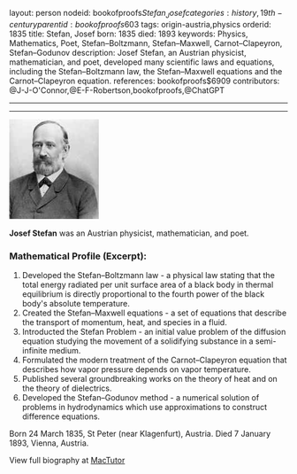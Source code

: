 layout: person
nodeid: bookofproofs$Stefan_Josef
categories: history,19th-century
parentid: bookofproofs$603
tags: origin-austria,physics
orderid: 1835
title: Stefan, Josef
born: 1835
died: 1893
keywords: Physics, Mathematics, Poet, Stefan–Boltzmann, Stefan–Maxwell, Carnot–Clapeyron, Stefan–Godunov
description: Josef Stefan, an Austrian physicist, mathematician, and poet, developed many scientific laws and equations, including the Stefan–Boltzmann law, the Stefan–Maxwell equations and the Carnot–Clapeyron equation.
references: bookofproofs$6909
contributors: @J-J-O'Connor,@E-F-Robertson,bookofproofs,@ChatGPT

---



---

![Stefan_Josef.jpg](https://github.com/bookofproofs/bookofproofs.github.io/blob/main/_sources/_assets/images/portraits/Stefan_Josef.jpg?raw=true)

**Josef Stefan** was an Austrian physicist, mathematician, and poet.

### Mathematical Profile (Excerpt):
1. Developed the Stefan–Boltzmann law - a physical law stating that the total energy radiated per unit surface area of a black body in thermal equilibrium is directly proportional to the fourth power of the black body's absolute temperature.
2. Created the Stefan–Maxwell equations - a set of equations that describe the transport of momentum, heat, and species in a fluid.
3. Introducted the Stefan Problem - an initial value problem of the diffusion equation studying the movement of a solidifying substance in a semi-infinite medium.
4. Formulated the modern treatment of the Carnot–Clapeyron equation that describes how vapor pressure depends on vapor temperature.
5. Published several groundbreaking works on the theory of heat and on the theory of dielectrics. 
6. Developed the Stefan–Godunov method - a numerical solution of problems in hydrodynamics which use approximations to construct difference equations.

Born 24 March 1835, St Peter (near Klagenfurt), Austria. Died 7 January 1893, Vienna, Austria.

View full biography at [MacTutor](https://mathshistory.st-andrews.ac.uk/Biographies/Stefan_Josef/)
